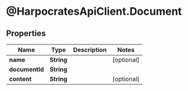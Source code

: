# @HarpocratesApiClient.Document

## Properties

Name | Type | Description | Notes
------------ | ------------- | ------------- | -------------
**name** | **String** |  | [optional] 
**documentId** | **String** |  | 
**content** | **String** |  | [optional] 


